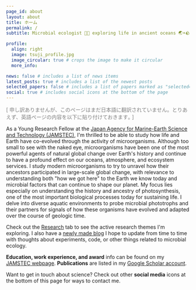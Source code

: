 ```yaml
---
page_id: about
layout: about
title: ホーム
permalink: /
subtitle: Microbial ecologist 🔬🦠 exploring life in ancient oceans 🌏☀️🪨

profile:
  align: right
  image: tsuji_profile.jpg
  image_circular: true # crops the image to make it circular
  more_info:

news: false # includes a list of news items
latest_posts: true # includes a list of the newest posts
selected_papers: false # includes a list of papers marked as "selected={true}"
social: true # includes social icons at the bottom of the page
---
```


<p style="color:grey">[ 申し訳ありませんが、このページはまだ日本語に翻訳されていません。とりあえず、英語ページの内容を以下に貼り付けておきます｡ ]</p>

As a Young Research Fellow at the <a href='https://www.jamstec.go.jp/e/'>Japan Agency for Marine-Earth Science and
Technology (JAMSTEC)</a>, I'm thrilled to be able to study how life and Earth have co-evolved through the activity of
microorganisms. Although too small to see with the naked eye, microorganisms have been one of the most powerful agents
of natural global change over Earth's history and continue to have a profound effect on our oceans, atmosphere, and
ecosystem services. I study modern microorganisms to try to unravel how their ancestors participated in large-scale
global change, with relevance to understanding both "how we got here" to the Earth we know today and microbial factors
that can continue to shape our planet. My focus lies especially on understanding the history and ancestry of
photosynthesis, one of the most important biological processes today for sustaining life. I delve into diverse aquatic
environments to probe microbial phototrophs and their partners for signals of how these organisms have evolved and
adapted over the course of geologic time.

Check out the <a href='/projects'>Research</a> tab to see the active research themes I'm exploring. I also have a
<a href='/blog'>newly made blog</a> I hope to update from time to time with thoughts about experiments, code, or other things
related to microbial ecology.

**Education, work experience, and award** info can be found on my <a href='https://www.jamstec.go.jp/sugar/e/members/personal/Jackson_M_Tsuji.html'>JAMSTEC webpage</a>.
**Publications** are listed in my <a href='https://scholar.google.com/citations?user=9W_OeUoAAAAJ&hl'>Google Scholar account</a>.

Want to get in touch about science? Check out other **social media** icons at the bottom of this page for ways to contact me.

<br/>
